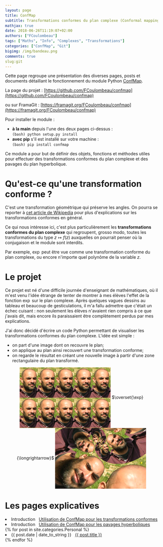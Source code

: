 ```yaml
---
layout: page
title: ConfMap
subtitle: Transformations conformes du plan complexe (Conformal mappings)
mathjax: true
date: 2018-06-26T11:19:07+02:00
authors: ["FCoulombeau"]
tags: ["Maths", "Info", "Complexes", "Transformations"]
categories: ["ConfMap", "Git"]
bigimg: /img/bandeau.png
comments: true
slug:git
---
```


Cette page regroupe une présentation des diverses pages, posts et documents détaillant le fonctionnement du module Python [ConfMap](https://pypi.org/project/confmap/).

La page du projet : [https://github.com/FCoulombeau/confmap](https://github.com/FCoulombeau/confmap)

ou sur FramaGit     : [https://framagit.org/FCoulombeau/confmap](https://framagit.org/FCoulombeau/confmap)

Pour installer le module :

- **à la main** depuis l'une des deux pages ci-dessus :  
`(bash) python setup.py install`
- **avec pip** s'il est installé sur votre machine :  
`(bash) pip install confmap`

Ce module a pour but de définir des objets, fonctions et méthodes utiles pour effectuer des transformations conformes du plan complexe et des pavages du plan hyperbolique.

# Qu'est-ce qu'une transformation conforme ?

C'est une transformation géométrique qui préserve les angles. On pourra se reporter à [cet article de Wikipedia](https://fr.wikipedia.org/wiki/Transformation_conforme) pour plus d'explications sur les transformations conformes en général.

Ce qui nous intéresse ici, c'est plus particulièrement les **transformations conformes du plan complexe** qui regroupent, grosso modo, toutes les transformations du type $z\mapsto f(z)$ auxquelles on pourrait penser où la conjugaison et le module sont interdits.

Par exemple, $\exp$ peut être vue comme une transformation conforme du plan complexe, ou encore n'importe quel polynôme de la variable $z$.

# Le projet

Ce projet est né d'une difficile journée d'enseignant de mathématiques, où il m'est venu l'idée étrange de tenter de montrer à mes élèves l'effet de la fonction $\exp$ sur le plan complexe. Après quelques vagues dessins au tableau et beaucoup de gesticulations, il m'a fallu admettre que c'était un échec cuisant : non seulement les élèves n'avaient rien compris à ce que j'avais dit, mais encore ils paraissaient être complètement perdus par mes explications.

J'ai donc décidé d'écrire un code Python permettant de visualiser les transformations conformes du plan complexe. L'idée est simple :

- on part d'une image dont on recouvre le plan;
- on applique au plan ainsi recouvert une transformation conforme;
- on regarde le résultat en créant une nouvelle image à partir d'une zone rectangulaire du plan transformé.

<p align="center"><img src=/img/oim-1.png style="vertical-align:middle"> $\overset{\exp}{\longrightarrow}$ <img src=/img/oim-2.png style="vertical-align:middle"></p>

# Les pages explicatives

<li><span>Introduction</span> &nbsp; <a href="/git/confmap/">Utilisation de ConfMap pour les transformations conformes</a></li>
<li><span>Introduction</span> &nbsp; <a href="/git/hyperbolic/">Utilisation de ConfMap pour les pavages hyperboliques</a></li>
{% for post in site.categories.Personal %}
 <li><span>{{ post.date | date_to_string }}</span> &nbsp; <a href="{{ post.url }}">{{ post.title }}</a></li>
{% endfor %}